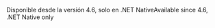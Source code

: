 <span data-ttu-id="a3b85-101">Disponible desde la versión 4.6, solo en .NET Native</span><span class="sxs-lookup"><span data-stu-id="a3b85-101">Available since 4.6, .NET Native only</span></span>